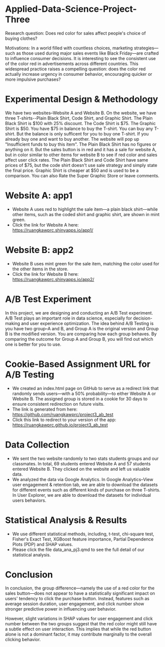 # Applied-Data-Science-Project-Three
Research question: Does red color for sales affect people's choice of buying clothes?

Motivations: In a world filled with countless choices, marketing strategies—such as those used during major sales events like Black Friday—are crafted to influence consumer decisions. It is interesting to see the consistent use of the color red in advertisements across different countries. This widespread practice raises a compelling question: does the color red actually increase urgency in consumer behavior, encouraging quicker or more impulsive purchases?

# Experimental Design & Methodology

We have two websites–Website A and Website B. On the website, we have three T-shirts--Plain Black Shirt, Code Shirt, and Graphic Shirt. The Plain Black Shirt is $100 with 25% discount. The Code Shirt is $75. The Graphic Shirt is $50. You have $75 in balance to buy the T-shirt. You can buy any T-shirt. But the balance is only sufficent for you to buy one T-shirt. If you already buy one and want to buy another. The website will pop up "Insufficient funds to buy this item". The Plain Black Shirt has no figures or anything on it. But the sales button is in red and it has a sale for website A, but in color similar to other items for website B to see if red color and sales affect user click rates. The Plain Black Shirt and Code Shirt have same prices of $75, but the code shirt doesn't use sale strategy and simply state the final price. Graphic Shirt is cheaper at $50 and is used to be a comparison. You can also Rate the Super Graphic Store or leave comments.

# Website A: app1
- Website A uses red to highlight the sale item—a plain black shirt—while other items, such as the coded shirt and graphic shirt, are shown in mint green. 
- Click the link for Website A here: https://ruangkawprc.shinyapps.io/app1/

# Website B: app2
- Website B uses mint green for the sale item, matching the color used for the other items in the store.
- Click the link for Website B here: https://ruangkawprc.shinyapps.io/app2/

# A/B Test Experiment
In this project, we are designing and conducting an A/B Test experiment. A/B Test plays an important role in data science, especially for decision-making and user experience optimization. The idea behind A/B Testing is you have two group–A and B, and Group A is the original version and Group B is the modified version. You are comparing how each group behaves. By comparing the outcome for Group A and Group B, you will find out which one is better for you to use.

# Cookie-Based Assignment URL for A/B Testing
- We created an index.html page on GitHub to serve as a redirect link that randomly sends users—with a 50% probability—to either Website A or Website B. The assigned group is stored in a cookie for 30 days to ensure consistent redirection on future visits.
- The link is generated from here: https://github.com/ruangkawprc/project3_ab_test
- Click this link to redirect to your version of the app: https://ruangkawprc.github.io/project3_ab_test

# Data Collection
- We sent the two website randomly to two stats students groups and our classmates. In total, 69 students entered Website A and 57 students entered Website B. They clicked on the website and left us valuable data.
- We analyzed the data via Google Analytics. In Google Analytics–View user engagement & retention tab, we are able to download the datasets for different events such as different kinds of purchase on three T-shirts. In User Explorer, we are able to download the datasets for individual users behaviors.

# Statistical Analysis & Results
- We use different statistical methods, including, t-test, chi-square test, Fisher's Exact Test, XGBoost feature importance, Partial Dependence Plots (PDP) and SHAP values.
- Please click the file data_ana_pj3.qmd to see the full detail of our statistical analysis.

# Conclusion
In conclusion, the group difference—namely the use of a red color for the sales button—does not appear to have a statistically significant impact on users' tendency to click the purchase button. Instead, features such as average session duration, user engagement, and click number show stronger predictive power in influencing user behavior.

However, slight variations in SHAP values for user engagement and click number between the two groups suggest that the red color might still have a subtle effect on user interaction. This implies that while the red button alone is not a dominant factor, it may contribute marginally to the overall clicking behavior.
